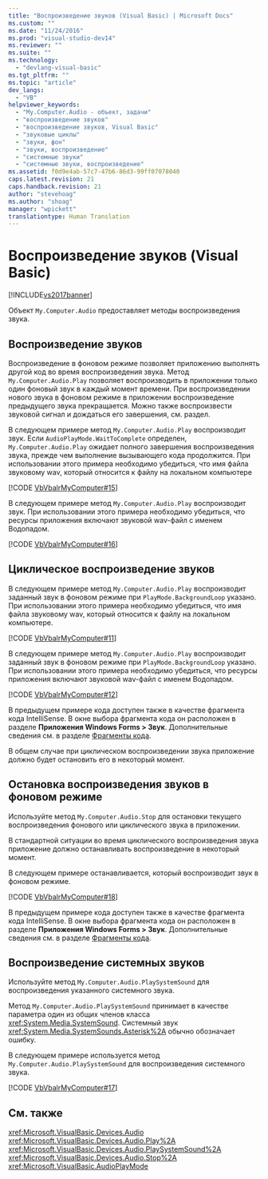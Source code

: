 ```yaml
---
title: "Воспроизведение звуков (Visual Basic) | Microsoft Docs"
ms.custom: ""
ms.date: "11/24/2016"
ms.prod: "visual-studio-dev14"
ms.reviewer: ""
ms.suite: ""
ms.technology: 
  - "devlang-visual-basic"
ms.tgt_pltfrm: ""
ms.topic: "article"
dev_langs: 
  - "VB"
helpviewer_keywords: 
  - "My.Computer.Audio - объект, задачи"
  - "воспроизведение звуков"
  - "воспроизведение звуков, Visual Basic"
  - "звуковые циклы"
  - "звуки, фон"
  - "звуки, воспроизведение"
  - "системные звуки"
  - "системные звуки, воспроизведение"
ms.assetid: f0d9e4ab-57c7-47b6-86d3-99ff07078040
caps.latest.revision: 21
caps.handback.revision: 21
author: "stevehoag"
ms.author: "shoag"
manager: "wpickett"
translationtype: Human Translation
---
```

# Воспроизведение звуков (Visual Basic)
[!INCLUDE[vs2017banner](../../../../csharp/includes/vs2017banner.md)]

Объект `My.Computer.Audio` предоставляет методы воспроизведения звука.  
  
## Воспроизведение звуков  
 Воспроизведение в фоновом режиме позволяет приложению выполнять другой код во время воспроизведения звука.  Метод `My.Computer.Audio.Play` позволяет воспроизводить в приложении только один фоновый звук в каждый момент времени. При воспроизведении нового звука в фоновом режиме в приложении воспроизведение предыдущего звука прекращается.  Можно также воспроизвести звуковой сигнал и дождаться его завершения, см. раздел.  
  
 В следующем примере метод `My.Computer.Audio.Play` воспроизводит звук.  Если `AudioPlayMode.WaitToComplete` определен, `My.Computer.Audio.Play` ожидает полного завершения воспроизведения звука, прежде чем выполнение вызывающего кода продолжится.  При использовании этого примера необходимо убедиться, что имя файла звуковому wav, который относится к файлу на локальном компьютере  
  
 [!CODE [VbVbalrMyComputer#15](../CodeSnippet/VS_Snippets_VBCSharp/VbVbalrMyComputer#15)]  
  
 В следующем примере метод `My.Computer.Audio.Play` воспроизводит звук.  При использовании этого примера необходимо убедиться, что ресурсы приложения включают звуковой wav\-файл с именем Водопадом.  
  
 [!CODE [VbVbalrMyComputer#16](../CodeSnippet/VS_Snippets_VBCSharp/VbVbalrMyComputer#16)]  
  
## Циклическое воспроизведение звуков  
 В следующем примере метод `My.Computer.Audio.Play` воспроизводит заданный звук в фоновом режиме при `PlayMode.BackgroundLoop` указано.  При использовании этого примера необходимо убедиться, что имя файла звуковому wav, который относится к файлу на локальном компьютере.  
  
 [!CODE [VbVbalrMyComputer#11](../CodeSnippet/VS_Snippets_VBCSharp/VbVbalrMyComputer#11)]  
  
 В следующем примере метод `My.Computer.Audio.Play` воспроизводит заданный звук в фоновом режиме при `PlayMode.BackgroundLoop` указано.  При использовании этого примера необходимо убедиться, что ресурсы приложения включают звуковой wav\-файл с именем Водопадом.  
  
 [!CODE [VbVbalrMyComputer#12](../CodeSnippet/VS_Snippets_VBCSharp/VbVbalrMyComputer#12)]  
  
 В предыдущем примере кода доступен также в качестве фрагмента кода IntelliSense.  В окне выбора фрагмента кода он расположен в разделе **Приложения Windows Forms \> Звук**.  Дополнительные сведения см. в разделе [Фрагменты кода](/visual-studio/ide/code-snippets).  
  
 В общем случае при циклическом воспроизведении звука приложение должно будет остановить его в некоторый момент.  
  
## Остановка воспроизведения звуков в фоновом режиме  
 Используйте метод `My.Computer.Audio.Stop` для остановки текущего воспроизведения фонового или циклического звука в приложении.  
  
 В стандартной ситуации во время циклического воспроизведения звука приложение должно останавливать воспроизведение в некоторый момент.  
  
 В следующем примере останавливается, который воспроизводит звук в фоновом режиме.  
  
 [!CODE [VbVbalrMyComputer#18](../CodeSnippet/VS_Snippets_VBCSharp/VbVbalrMyComputer#18)]  
  
 В предыдущем примере кода доступен также в качестве фрагмента кода IntelliSense.  В окне выбора фрагмента кода он расположен в разделе **Приложения Windows Forms \> Звук**.  Дополнительные сведения см. в разделе [Фрагменты кода](/visual-studio/ide/code-snippets).  
  
## Воспроизведение системных звуков  
 Используйте метод `My.Computer.Audio.PlaySystemSound` для воспроизведения указанного системного звука.  
  
 Метод `My.Computer.Audio.PlaySystemSound` принимает в качестве параметра один из общих членов класса <xref:System.Media.SystemSound>.  Системный звук <xref:System.Media.SystemSounds.Asterisk%2A> обычно обозначает ошибку.  
  
 В следующем примере используется метод `My.Computer.Audio.PlaySystemSound` для воспроизведения системного звука.  
  
 [!CODE [VbVbalrMyComputer#17](../CodeSnippet/VS_Snippets_VBCSharp/VbVbalrMyComputer#17)]  
  
## См. также  
 <xref:Microsoft.VisualBasic.Devices.Audio>   
 <xref:Microsoft.VisualBasic.Devices.Audio.Play%2A>   
 <xref:Microsoft.VisualBasic.Devices.Audio.PlaySystemSound%2A>   
 <xref:Microsoft.VisualBasic.Devices.Audio.Stop%2A>   
 <xref:Microsoft.VisualBasic.AudioPlayMode>